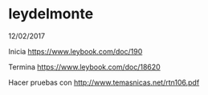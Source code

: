 # leydelmonte
12/02/2017

Inicia https://www.leybook.com/doc/190

Termina https://www.leybook.com/doc/18620

Hacer pruebas con http://www.temasnicas.net/rtn106.pdf


